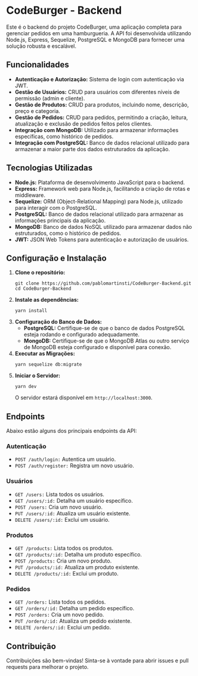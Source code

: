 <h1>CodeBurger - Backend</h1>

<p>
  Este é o backend do projeto CodeBurger, uma aplicação completa para gerenciar pedidos em uma hamburgueria. A API foi desenvolvida utilizando Node.js, Express, Sequelize, PostgreSQL e MongoDB para fornecer uma solução robusta e escalável.
</p>

<h2>Funcionalidades</h2>
<ul>
  <li><strong>Autenticação e Autorização:</strong> Sistema de login com autenticação via JWT.</li>
  <li><strong>Gestão de Usuários:</strong> CRUD para usuários com diferentes níveis de permissão (admin e cliente).</li>
  <li><strong>Gestão de Produtos:</strong> CRUD para produtos, incluindo nome, descrição, preço e categoria.</li>
  <li><strong>Gestão de Pedidos:</strong> CRUD para pedidos, permitindo a criação, leitura, atualização e exclusão de pedidos feitos pelos clientes.</li>
  <li><strong>Integração com MongoDB:</strong> Utilizado para armazenar informações específicas, como histórico de pedidos.</li>
  <li><strong>Integração com PostgreSQL:</strong> Banco de dados relacional utilizado para armazenar a maior parte dos dados estruturados da aplicação.</li>
</ul>

<h2>Tecnologias Utilizadas</h2>
<ul>
  <li><strong>Node.js:</strong> Plataforma de desenvolvimento JavaScript para o backend.</li>
  <li><strong>Express:</strong> Framework web para Node.js, facilitando a criação de rotas e middleware.</li>
  <li><strong>Sequelize:</strong> ORM (Object-Relational Mapping) para Node.js, utilizado para interagir com o PostgreSQL.</li>
  <li><strong>PostgreSQL:</strong> Banco de dados relacional utilizado para armazenar as informações principais da aplicação.</li>
  <li><strong>MongoDB:</strong> Banco de dados NoSQL utilizado para armazenar dados não estruturados, como o histórico de pedidos.</li>
  <li><strong>JWT:</strong> JSON Web Tokens para autenticação e autorização de usuários.</li>
</ul>

<h2>Configuração e Instalação</h2>

<ol>
  <li><strong>Clone o repositório:</strong>
    <pre><code>git clone https://github.com/pablomartinsti/CodeBurger-Backend.git
cd CodeBurger-Backend</code></pre>
  </li>

  <li><strong>Instale as dependências:</strong>
    <pre><code>yarn install</code></pre>
  </li>

  <li><strong>Configuração do Banco de Dados:</strong>
    <ul>
      <li><strong>PostgreSQL:</strong> Certifique-se de que o banco de dados PostgreSQL esteja rodando e configurado adequadamente.</li>
      <li><strong>MongoDB:</strong> Certifique-se de que o MongoDB Atlas ou outro serviço de MongoDB esteja configurado e disponível para conexão.</li>
    </ul>
  </li>

  <li><strong>Executar as Migrações:</strong>
    <pre><code>yarn sequelize db:migrate</code></pre>
  </li>

  <li><strong>Iniciar o Servidor:</strong>
    <pre><code>yarn dev</code></pre>
    <p>O servidor estará disponível em <code>http://localhost:3000</code>.</p>
  </li>
</ol>

<h2>Endpoints</h2>
<p>Abaixo estão alguns dos principais endpoints da API:</p>

<h3>Autenticação</h3>
<ul>
  <li><code>POST /auth/login:</code> Autentica um usuário.</li>
  <li><code>POST /auth/register:</code> Registra um novo usuário.</li>
</ul>

<h3>Usuários</h3>
<ul>
  <li><code>GET /users:</code> Lista todos os usuários.</li>
  <li><code>GET /users/:id:</code> Detalha um usuário específico.</li>
  <li><code>POST /users:</code> Cria um novo usuário.</li>
  <li><code>PUT /users/:id:</code> Atualiza um usuário existente.</li>
  <li><code>DELETE /users/:id:</code> Exclui um usuário.</li>
</ul>

<h3>Produtos</h3>
<ul>
  <li><code>GET /products:</code> Lista todos os produtos.</li>
  <li><code>GET /products/:id:</code> Detalha um produto específico.</li>
  <li><code>POST /products:</code> Cria um novo produto.</li>
  <li><code>PUT /products/:id:</code> Atualiza um produto existente.</li>
  <li><code>DELETE /products/:id:</code> Exclui um produto.</li>
</ul>

<h3>Pedidos</h3>
<ul>
  <li><code>GET /orders:</code> Lista todos os pedidos.</li>
  <li><code>GET /orders/:id:</code> Detalha um pedido específico.</li>
  <li><code>POST /orders:</code> Cria um novo pedido.</li>
  <li><code>PUT /orders/:id:</code> Atualiza um pedido existente.</li>
  <li><code>DELETE /orders/:id:</code> Exclui um pedido.</li>
</ul>

<h2>Contribuição</h2>
<p>
  Contribuições são bem-vindas! Sinta-se à vontade para abrir issues e pull requests para melhorar o projeto.
</p>
